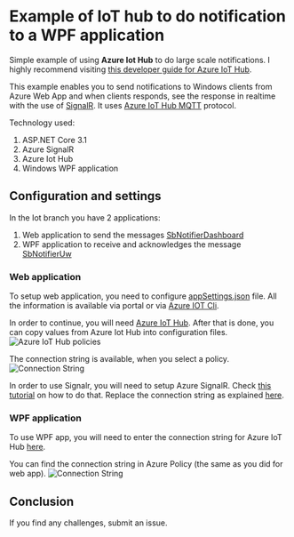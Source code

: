 # Example of IoT hub to do notification to a WPF application

Simple example of using **Azure Iot Hub** to do large scale notifications. I highly recommend visiting [this developer guide for Azure IoT Hub](https://docs.microsoft.com/en-us/azure/iot-hub/iot-hub-devguide).

This example enables you to send notifications to Windows clients from Azure Web App and when clients responds, see the response in realtime with the use of [SignalR](https://docs.microsoft.com/en-us/azure/azure-signalr/signalr-overview). It uses [Azure IoT Hub MQTT](https://docs.microsoft.com/en-us/azure/iot-hub/iot-hub-mqtt-support) protocol.

Technology used:
1. ASP.NET Core 3.1
2. Azure SignalR
3. Azure Iot Hub
4. Windows WPF application

## Configuration and settings

In the Iot branch you have 2 applications:
1. Web application to send the messages [SbNotifierDashboard](https://github.com/bovrhovn/sb-notification-sample/tree/iothub/source/SbNotifier/SbNotifierDashboard)
2. WPF application to receive and acknowledges the message [SbNotifierUw](https://github.com/bovrhovn/sb-notification-sample/tree/iothub/source/SbNotifier/SbNotifierDevice)

### Web application

To setup web application, you need to configure [appSettings.json](https://github.com/bovrhovn/sb-notification-sample/blob/iothub/source/SbNotifier/SbNotifierDashboard/appsettings.json) file. All the information is available via portal or via [Azure IOT Cli](https://docs.microsoft.com/en-us/azure/iot-hub/iot-hub-create-using-cli).

In order to continue, you will need [Azure IoT Hub](https://docs.microsoft.com/en-us/azure/iot-hub/iot-hub-create-through-portal). After that is done, you can copy values from Azure Iot Hub into configuration files.
![Azure IoT Hub policies](https://webeudatastorage.blob.core.windows.net/web/IotAccessPolicies_1.png)

The connection string is available, when you select a policy.
![Connection String](https://webeudatastorage.blob.core.windows.net/web/IotAccessPolicies_2.png)

In order to use Signalr, you will need to setup Azure SignalR. Check [this tutorial](https://docs.microsoft.com/en-us/azure/azure-signalr/signalr-quickstart-dotnet-core) on how to do that. Replace the connection string as explained [here](https://docs.microsoft.com/en-us/azure/azure-signalr/signalr-quickstart-dotnet-core#add-azure-signalr-to-the-web-app).

### WPF application
To use WPF app, you will need to enter the connection string for Azure IoT Hub [here](https://github.com/bovrhovn/sb-notification-sample/blob/iothub/source/SbNotifier/SbNotifierDevice/Helpers/Constants.cs).

You can find the connection string in Azure Policy (the same as you did for web app).
![Connection String](https://webeudatastorage.blob.core.windows.net/web/IotAccessPolicies_2.png)

## Conclusion
If you find any challenges, submit an issue.


